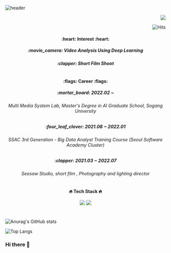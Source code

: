 <!-- <h3 align="left"> ✨ Jaechan Jo ✨ </h3>
 -->
![header](https://capsule-render.vercel.app/api?type=slice&color=auto&height=300&section=header&text=Hello%20I'm%20Jaechan!&animation=fadeIn&fontAlign=80&fontAlignY=65&rotate=-20&fontSize=35)


<div align="right">

<a href="https://blog.naver.com/jjc123a">
  <img src="https://img.shields.io/badge/Blog-4B0150?style=flat-square&logo=Blogger&logoColor=white"/></a>
  
![Hits](https://hits.seeyoufarm.com/api/count/incr/badge.svg?url=https%3A%2F%2Fgithub.com%2Fjaechanjo%2Fhit-counter&count_bg=%23FFA500&title_bg=%23555555&icon=hey.svg&icon_color=%23E7E7E7&title=hits&edge_flat=true)

</div>


<div align="center">
<h4 align="center"> :heart: Interest :heart: </h4>
<h5 align="center"> :movie_camera: Video Analysis Using Deep Learning </h5>
<h5 align="center"> :clapper: Short Film Shoot </div>

#
<div align="center">
<h4 align="center"> :flags: Career :flags: </h4>
<h5 align="center"> :mortar_board: 2022.02 ~  
  
  <h6 align="center"> Multi Media System Lab, Master's Degree in AI Graduate School, Sogang University </h6> 
  </h5>
  
  
<h5 align="center"> :four_leaf_clover: 2021.08 ~ 2022.01  
  
  <h6 align="center"> SSAC 3rd Generation - Big Data Analyst Training Course (Seoul Software Academy Cluster) </h6>
  </h5>
  
  
<h5 align="center"> :clapper: 2021.03 ~ 2022.07  
  
  <h6 align="center"> Seesaw Studio, short film <Blade>, Photography and lighting director </h6>
    </h5>
</div>

#
<div align="center">
<h4 align="center"> 🔥 Tech Stack 🔥 </h4>
<img src="https://img.shields.io/badge/Python-3776AB?style=flat-square&logo=Python&logoColor=white"/>
<img src="https://img.shields.io/badge/Pytorch-EE4C2C?style=flat-square&logo=Pytorch&logoColor=white"/>
</div>

#
<div align="left">

![Anurag's GitHub stats](https://github-readme-stats.vercel.app/api?username=jaechanjo&show_icons=true&theme=swift)

![Top Langs](https://github-readme-stats.vercel.app/api/top-langs/?username=jaechanjo&layout=compact&theme=swift)

</div>  
  
### Hi there 👋

<!--
**jaechanjo/jaechanjo** is a ✨ _special_ ✨ repository because its `README.md` (this file) appears on your GitHub profile.

Here are some ideas to get you started:

- 🔭 I’m currently working on ...
- 🌱 I’m currently learning ...
- 👯 I’m looking to collaborate on ...
- 🤔 I’m looking for help with ...
- 💬 Ask me about ...
- 📫 How to reach me: ...
- 😄 Pronouns: ...
- ⚡ Fun fact: ...
-->
